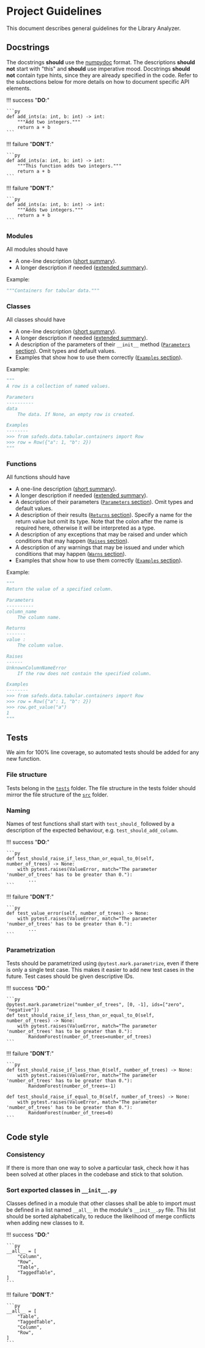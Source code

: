 # Project Guidelines

This document describes general guidelines for the Library Analyzer.

## Docstrings

The docstrings **should** use the [numpydoc](https://numpydoc.readthedocs.io/en/latest/format.html) format. The
descriptions **should not** start with "this" and **should** use imperative mood. Docstrings **should not** contain
type hints, since they are already specified in the code. Refer to the subsections below for more details on how to
document specific API elements.

!!! success "**DO**:"

    ```py
    def add_ints(a: int, b: int) -> int:
        """Add two integers."""
        return a + b
    ```

!!! failure "**DON'T**:"

    ```py
    def add_ints(a: int, b: int) -> int:
        """This function adds two integers."""
        return a + b
    ```

!!! failure "**DON'T**:"

    ```py
    def add_ints(a: int, b: int) -> int:
        """Adds two integers."""
        return a + b
    ```

### Modules

All modules should have

* A one-line description ([short summary][short-summary-section]).
* A longer description if needed ([extended summary][extended-summary-section]).

Example:

```py
"""Containers for tabular data."""
```

### Classes

All classes should have

* A one-line description ([short summary][short-summary-section]).
* A longer description if needed ([extended summary][extended-summary-section]).
* A description of the parameters of their `__init__` method ([`Parameters` section][parameters-section]). Omit types
  and default values.
* Examples that show how to use them correctly ([`Examples` section][examples-section]).

Example:

```py
"""
A row is a collection of named values.

Parameters
----------
data
    The data. If None, an empty row is created.

Examples
--------
>>> from safeds.data.tabular.containers import Row
>>> row = Row({"a": 1, "b": 2})
"""
```

### Functions

All functions should have

* A one-line description ([short summary][short-summary-section]).
* A longer description if needed ([extended summary][extended-summary-section]).
* A description of their parameters ([`Parameters` section][parameters-section]). Omit types
  and default values.
* A description of their results ([`Returns` section][returns-section]). Specify a name for the return value but omit
  its type. Note that the colon after the name is required here, otherwise it will be interpreted as a type.
* A description of any exceptions that may be raised and under which conditions that may
  happen ([`Raises` section][raises-section]).
* A description of any warnings that may be issued and under which conditions that may
  happen ([`Warns` section][warns-section]).
* Examples that show how to use them correctly ([`Examples` section][examples-section]).

Example:

```py
"""
Return the value of a specified column.

Parameters
----------
column_name
    The column name.

Returns
-------
value :
    The column value.

Raises
------
UnknownColumnNameError
    If the row does not contain the specified column.

Examples
--------
>>> from safeds.data.tabular.containers import Row
>>> row = Row({"a": 1, "b": 2})
>>> row.get_value("a")
1
"""
```

## Tests

We aim for 100% line coverage, so automated tests should be added for any new function.

### File structure

Tests belong in the [`tests`][tests-folder] folder. The file structure in the tests folder should mirror the file
structure of the [`src`][src-folder] folder.

### Naming

Names of test functions shall start with `test_should_` followed by a description of the expected behaviour,
e.g. `test_should_add_column`.

!!! success "**DO**:"

    ```py
    def test_should_raise_if_less_than_or_equal_to_0(self, number_of_trees) -> None:
        with pytest.raises(ValueError, match="The parameter 'number_of_trees' has to be greater than 0."):
            ...
    ```

!!! failure "**DON'T**:"

    ```py
    def test_value_error(self, number_of_trees) -> None:
        with pytest.raises(ValueError, match="The parameter 'number_of_trees' has to be greater than 0."):
            ...
    ```

### Parametrization

Tests should be parametrized using `@pytest.mark.parametrize`, even if there is only a single test case. This makes it
easier to add new test cases in the future. Test cases should be given descriptive IDs.

!!! success "**DO**:"

    ```py
    @pytest.mark.parametrize("number_of_trees", [0, -1], ids=["zero", "negative"])
    def test_should_raise_if_less_than_or_equal_to_0(self, number_of_trees) -> None:
        with pytest.raises(ValueError, match="The parameter 'number_of_trees' has to be greater than 0."):
            RandomForest(number_of_trees=number_of_trees)
    ```

!!! failure "**DON'T**:"

    ```py
    def test_should_raise_if_less_than_0(self, number_of_trees) -> None:
        with pytest.raises(ValueError, match="The parameter 'number_of_trees' has to be greater than 0."):
            RandomForest(number_of_trees=-1)

    def test_should_raise_if_equal_to_0(self, number_of_trees) -> None:
        with pytest.raises(ValueError, match="The parameter 'number_of_trees' has to be greater than 0."):
            RandomForest(number_of_trees=0)
    ```

## Code style

### Consistency

If there is more than one way to solve a particular task, check how it has been solved at other places in the codebase
and stick to that solution.

### Sort exported classes in `__init__.py`

Classes defined in a module that other classes shall be able to import must be defined in a list named `__all__` in the
module's `__init__.py` file. This list should be sorted alphabetically, to reduce the likelihood of merge conflicts when
adding new classes to it.

!!! success "**DO**:"

    ```py
    __all__ = [
        "Column",
        "Row",
        "Table",
        "TaggedTable",
    ]
    ```

!!! failure "**DON'T**:"

    ```py
    __all__ = [
        "Table",
        "TaggedTable",
        "Column",
        "Row",
    ]
    ```

[src-folder]: https://github.com/Safe-DS/Library/tree/main/src
[tests-folder]: https://github.com/Safe-DS/Library/tree/main/tests
[short-summary-section]: https://numpydoc.readthedocs.io/en/latest/format.html#short-summary
[extended-summary-section]: https://numpydoc.readthedocs.io/en/latest/format.html#extended-summary
[parameters-section]: https://numpydoc.readthedocs.io/en/latest/format.html#parameters
[returns-section]: https://numpydoc.readthedocs.io/en/latest/format.html#returns
[raises-section]: https://numpydoc.readthedocs.io/en/latest/format.html#raises
[warns-section]: https://numpydoc.readthedocs.io/en/latest/format.html#warns
[examples-section]: https://numpydoc.readthedocs.io/en/latest/format.html#examples
